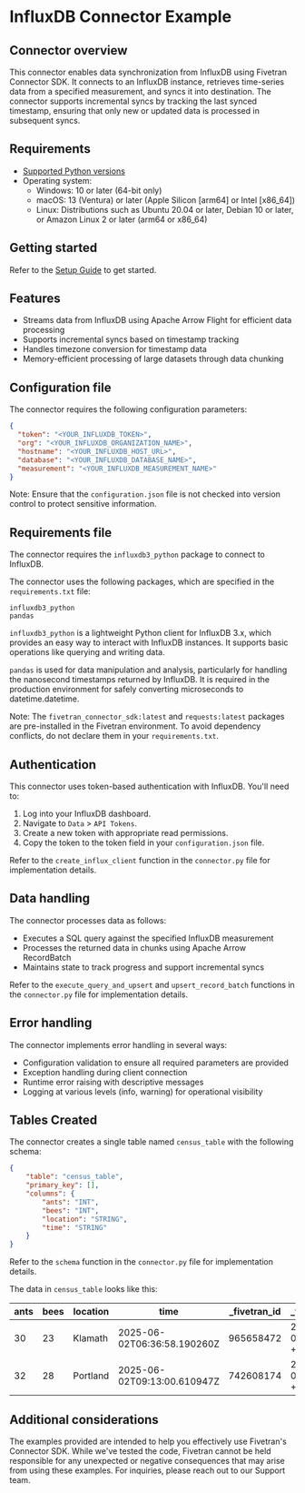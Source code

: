 # InfluxDB Connector Example

## Connector overview

This connector enables data synchronization from InfluxDB using Fivetran Connector SDK. It connects to an InfluxDB instance, retrieves time-series data from a specified measurement, and syncs it into destination. The connector supports incremental syncs by tracking the last synced timestamp, ensuring that only new or updated data is processed in subsequent syncs. 

## Requirements

* [Supported Python versions](https://github.com/fivetran/fivetran_connector_sdk/blob/main/README.md#requirements)   
* Operating system:
  * Windows: 10 or later (64-bit only)
  * macOS: 13 (Ventura) or later (Apple Silicon [arm64] or Intel [x86_64])
  * Linux: Distributions such as Ubuntu 20.04 or later, Debian 10 or later, or Amazon Linux 2 or later (arm64 or x86_64)

## Getting started

Refer to the [Setup Guide](https://fivetran.com/docs/connectors/connector-sdk/setup-guide) to get started.

## Features

- Streams data from InfluxDB using Apache Arrow Flight for efficient data processing
- Supports incremental syncs based on timestamp tracking
- Handles timezone conversion for timestamp data
- Memory-efficient processing of large datasets through data chunking

## Configuration file

The connector requires the following configuration parameters:

```json
{
  "token": "<YOUR_INFLUXDB_TOKEN>",
  "org": "<YOUR_INFLUXDB_ORGANIZATION_NAME>",
  "hostname": "<YOUR_INFLUXDB_HOST_URL>",
  "database": "<YOUR_INFLUXDB_DATABASE_NAME>",
  "measurement": "<YOUR_INFLUXDB_MEASUREMENT_NAME>"
}
```

Note: Ensure that the `configuration.json` file is not checked into version control to protect sensitive information.

## Requirements file

The connector requires the `influxdb3_python` package to connect to InfluxDB.

The connector uses the following packages, which are specified in the `requirements.txt` file:

```
influxdb3_python
pandas
```

`influxdb3_python` is a lightweight Python client for InfluxDB 3.x, which provides an easy way to interact with InfluxDB instances. It supports basic operations like querying and writing data.

`pandas` is used for data manipulation and analysis, particularly for handling the nanosecond timestamps returned by InfluxDB. It is required in the production environment for safely converting microseconds to datetime.datetime.

Note: The `fivetran_connector_sdk:latest` and `requests:latest` packages are pre-installed in the Fivetran environment. To avoid dependency conflicts, do not declare them in your `requirements.txt`.

## Authentication

This connector uses token-based authentication with InfluxDB. You'll need to:  
1. Log into your InfluxDB dashboard.
2. Navigate to `Data` > `API Tokens`.
3. Create a new token with appropriate read permissions.
4. Copy the token to the token field in your `configuration.json` file.

Refer to the `create_influx_client` function in the `connector.py` file for implementation details.

## Data handling

The connector processes data as follows:  
- Executes a SQL query against the specified InfluxDB measurement
- Processes the returned data in chunks using Apache Arrow RecordBatch
- Maintains state to track progress and support incremental syncs

Refer to the `execute_query_and_upsert` and `upsert_record_batch` functions in the `connector.py` file for implementation details.

## Error handling

The connector implements error handling in several ways:  
- Configuration validation to ensure all required parameters are provided
- Exception handling during client connection
- Runtime error raising with descriptive messages
- Logging at various levels (info, warning) for operational visibility

## Tables Created

The connector creates a single table named `census_table` with the following schema:  

```json
{
    "table": "census_table",
    "primary_key": [],
    "columns": {
        "ants": "INT",
        "bees": "INT",
        "location": "STRING",
        "time": "STRING"
    }
}
```

Refer to the `schema` function in the `connector.py` file for implementation details.

The data in `census_table` looks like this:

| ants | bees | location | time                        | _fivetran_id | _fivetran_synced              | _fivetran_deleted |
|------|------|----------|-----------------------------|--------------|-------------------------------|-------------------|
| 30   | 23   | Klamath  | 2025-06-02T06:36:58.190260Z | 965658472    | 2025-06-02 06:36:58.102 +0000 | false             |
| 32   | 28   | Portland | 2025-06-02T09:13:00.610947Z | 742608174    | 2025-06-02 06:36:58.119 +0000 | false             |


## Additional considerations

The examples provided are intended to help you effectively use Fivetran's Connector SDK. While we've tested the code, Fivetran cannot be held responsible for any unexpected or negative consequences that may arise from using these examples. For inquiries, please reach out to our Support team.
